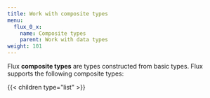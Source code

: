 ```yaml
---
title: Work with composite types
menu:
  flux_0_x:
    name: Composite types
    parent: Work with data types
weight: 101
---
```


Flux **composite types** are types constructed from basic types.
Flux supports the following composite types:

{{< children type="list" >}}
